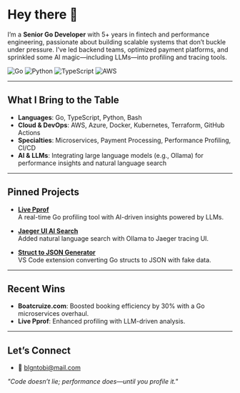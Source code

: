 # Hey there 👋

I’m a **Senior Go Developer** with 5+ years in fintech and performance engineering, passionate about building scalable systems that don’t buckle under pressure. I’ve led backend teams, optimized payment platforms, and sprinkled some AI magic—including LLMs—into profiling and tracing tools.

![Go](https://img.shields.io/badge/Go-66B2CC?style=flat&logo=go&logoColor=white)
![Python](https://img.shields.io/badge/Python-5A8DB0?style=flat&logo=python&logoColor=white)
![TypeScript](https://img.shields.io/badge/TypeScript-5B86C2?style=flat&logo=typescript&logoColor=white)
![AWS](https://img.shields.io/badge/AWS-FFAA33?style=flat&logo=amazon-aws&logoColor=white)

---

## What I Bring to the Table

- **Languages**: Go, TypeScript, Python, Bash
- **Cloud & DevOps**: AWS, Azure, Docker, Kubernetes, Terraform, GitHub Actions
- **Specialties**: Microservices, Payment Processing, Performance Profiling, CI/CD
- **AI & LLMs**: Integrating large language models (e.g., Ollama) for performance insights and natural language search

---

## Pinned Projects

- **[Live Pprof](https://github.com/Oloruntobi1/live-pprof-ai-new)**  
  A real-time Go profiling tool with AI-driven insights powered by LLMs.

- **[Jaeger UI AI Search](https://github.com/Oloruntobi1/jaeger-nl)**  
  Added natural language search with Ollama to Jaeger tracing UI.

- **[Struct to JSON Generator](https://github.com/Oloruntobi1/struct-to-json)**  
  VS Code extension converting Go structs to JSON with fake data.

---

## Recent Wins

- **Boatcruize.com**: Boosted booking efficiency by 30% with a Go microservices overhaul.
- **Live Pprof**: Enhanced profiling with LLM-driven analysis.

---

## Let’s Connect

- 📧 [blgntobi@mail.com](mailto:blgntobi@mail.com)

*"Code doesn’t lie; performance does—until you profile it."*
